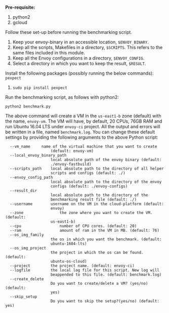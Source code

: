 **Pre-requisite:**

1. python2
2. gcloud

Follow these set-up before running the benchmarking script.

1. Keep your envoy-binary in an accessible location, `$ENVOY_BINARY`.
2. Keep all the scripts, Makefiles in a directory, `$SCRIPTS`. This refers to the same files included in this module.
3. Keep all the Envoy configurations in a directory, `$ENVOY_CONFIG`.
4. Select a directory in which you want to keep the result, `$RESULT`.

Install the following packages (possibly running the below commands): `pexpect`

1. `sudo pip install pexpect`

Run the benchmarking script, as follows with python2:

	python2 benchmark.py

The above command will create a VM in the `us-east1-b` zone (default) with the name, `envoy-vm`. The VM will have, by default, 20 CPUs, 76GB RAM and run Ubuntu 16.04 LTS under `envoy-ci` project. All the output and errors will be written in a file, named `benchmark.log`. You can change these default settings by providing the following arguments to the above Python script:

	  --vm_name		name of the virtual machine that you want to create
		                (default: envoy-vm)
	  --local_envoy_binary_path
		                local absolute path of the envoy binary (default:
		                ./envoy-fastbuild)
	  --scripts_path	local absolute path to the directory of all helper
		                scripts and configs (default: ./)
	  --envoy_config_path
		                local absolute path to the directory of the envoy
		                configs (default: ./envoy-configs)
	  --result_dir
		                local absolute path to the directory of the
		                benchmarking result file (default: ./)
	  --username   		username on the VM in the cloud-platform (default:
		                envoy)
	  --zone            	the zone where you want to create the VM. (default:
		                us-east1-b)
	  --cpu             	number of CPU cores. (default: 20)
	  --ram             	amount of ram in the VM in MB. (default: 76)
	  --os_img_family
		                the os in which you want the benchmark. (default:
		                ubuntu-1604-lts)
	  --os_img_project
		                the project in which the os can be found. (default:
		                ubuntu-os-cloud)
	  --project     	the project name. (default: envoy-ci)
	  --logfile     	the local log file for this script. New log will
		                beappended to this file. (default: benchmark.log)
	  --create_delete
		                Do you want to create/delete a VM? (yes/no) (default:
		                yes)
	  --skip_setup
		                Do you want to skip the setup?(yes/no) (default: yes)
	                        
